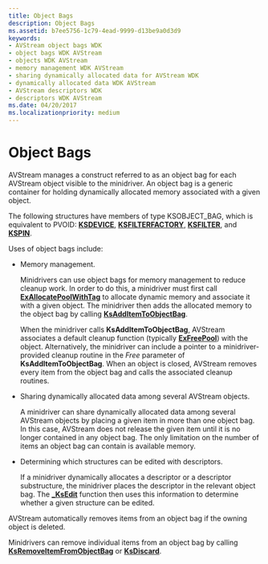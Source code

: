 ```yaml
---
title: Object Bags
description: Object Bags
ms.assetid: b7ee5756-1c79-4ead-9999-d13be9a0d3d9
keywords:
- AVStream object bags WDK
- object bags WDK AVStream
- objects WDK AVStream
- memory management WDK AVStream
- sharing dynamically allocated data for AVStream WDK
- dynamically allocated data WDK AVStream
- AVStream descriptors WDK
- descriptors WDK AVStream
ms.date: 04/20/2017
ms.localizationpriority: medium
---
```


# Object Bags





AVStream manages a construct referred to as an object bag for each AVStream object visible to the minidriver. An object bag is a generic container for holding dynamically allocated memory associated with a given object.

The following structures have members of type KSOBJECT\_BAG, which is equivalent to PVOID: [**KSDEVICE**](https://msdn.microsoft.com/library/windows/hardware/ff561681), [**KSFILTERFACTORY**](https://msdn.microsoft.com/library/windows/hardware/ff562530), [**KSFILTER**](https://msdn.microsoft.com/library/windows/hardware/ff562522), and [**KSPIN**](https://msdn.microsoft.com/library/windows/hardware/ff563483).

Uses of object bags include:

-   Memory management.

    Minidrivers can use object bags for memory management to reduce cleanup work. In order to do this, a minidriver must first call [**ExAllocatePoolWithTag**](https://msdn.microsoft.com/library/windows/hardware/ff544520) to allocate dynamic memory and associate it with a given object. The minidriver then adds the allocated memory to the object bag by calling [**KsAddItemToObjectBag**](https://msdn.microsoft.com/library/windows/hardware/ff560941).

    When the minidriver calls **KsAddItemToObjectBag**, AVStream associates a default cleanup function (typically [**ExFreePool**](https://msdn.microsoft.com/library/windows/hardware/ff544590)) with the object. Alternatively, the minidriver can include a pointer to a minidriver-provided cleanup routine in the *Free* parameter of **KsAddItemToObjectBag**. When an object is closed, AVStream removes every item from the object bag and calls the associated cleanup routines.

-   Sharing dynamically allocated data among several AVStream objects.

    A minidriver can share dynamically allocated data among several AVStream objects by placing a given item in more than one object bag. In this case, AVStream does not release the given item until it is no longer contained in any object bag. The only limitation on the number of items an object bag can contain is available memory.

-   Determining which structures can be edited with descriptors.

    If a minidriver dynamically allocates a descriptor or a descriptor substructure, the minidriver places the descriptor in the relevant object bag. The [**\_KsEdit**](https://msdn.microsoft.com/library/windows/hardware/ff568796) function then uses this information to determine whether a given structure can be edited.

AVStream automatically removes items from an object bag if the owning object is deleted.

Minidrivers can remove individual items from an object bag by calling [**KsRemoveItemFromObjectBag**](https://msdn.microsoft.com/library/windows/hardware/ff566798) or [**KsDiscard**](https://msdn.microsoft.com/library/windows/hardware/ff561695).

 

 





